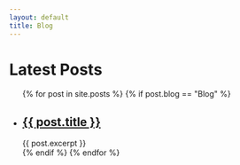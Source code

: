 ```yaml
---
layout: default
title: Blog
---
```

<div style = "text-align: justify; max-width: 1000px; margin: 0 auto;">
  
<h1>Latest Posts</h1>

<ul>
  {% for post in site.posts %}
  	{% if post.blog == "Blog" %}
    <li>
      <h2><a href="{{ post.url }}">{{ post.title }}</a></h2>
      {{ post.excerpt }}
    </li>
    {% endif %}
  {% endfor %}
</ul>
